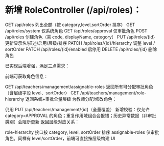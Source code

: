 # 新增 RoleController (/api/roles)：

GET /api/roles 列出全部（按 category,level,sortOrder 排序）
GET /api/roles/system 仅系统角色
GET /api/roles/approval 仅审批角色
POST /api/roles 创建角色（需 code, displayName, category）
PUT /api/roles/{id} 更新显示名/描述/启用/层级/排序
PATCH /api/roles/{id}/hierarchy 调整 level / sortOrder
PATCH /api/roles/{id}/enabled 启停用
DELETE /api/roles/{id} 删除角色


已实现后端增强，满足三点需求：

前端可获取角色信息：

GET /api/teachers/management/assignable-roles 返回所有可分配审批角色（含层级字段 level、sortOrder）
GET /api/teachers/management/role-hierarchy 返回系统+审批全量层级
为教师分配/修改角色：

仍用 PUT /api/teachers/management/{id}（全量覆盖）
新增校验：仅允许 category=APPROVAL 的角色；重复作用域组合会报错；历史异常数据（非审批类别）会阻断更新
返回层级对应关系：

role-hierarchy 接口按 category, level, sortOrder 排序
assignable-roles 仅审批角色，同样有 level/sortOrder，前端可直接按层级构建 UI
